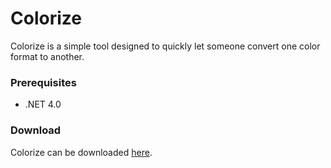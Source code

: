 Colorize
=============
Colorize is a simple tool designed to quickly let someone convert one color format to another.

### Prerequisites
* .NET 4.0

### Download
Colorize can be downloaded [here](https://github.com/InspireNXE/Colorize/releases/latest).